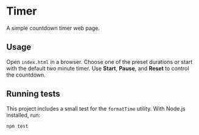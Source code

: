 # Timer

A simple countdown timer web page.

## Usage

Open `index.html` in a browser. Choose one of the preset durations or start with the default two minute timer. Use **Start**, **Pause**, and **Reset** to control the countdown.

## Running tests

This project includes a small test for the `formatTime` utility. With Node.js installed, run:

```bash
npm test
```

